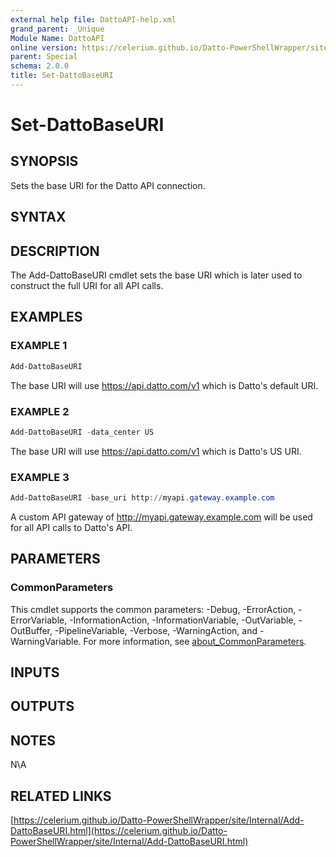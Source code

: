 ```yaml
---
external help file: DattoAPI-help.xml
grand_parent: _Unique
Module Name: DattoAPI
online version: https://celerium.github.io/Datto-PowerShellWrapper/site/_Unique/Set-DattoBaseURI.html
parent: Special
schema: 2.0.0
title: Set-DattoBaseURI
---
```


# Set-DattoBaseURI

## SYNOPSIS
Sets the base URI for the Datto API connection.

## SYNTAX

## DESCRIPTION
The Add-DattoBaseURI cmdlet sets the base URI which is later used
to construct the full URI for all API calls.

## EXAMPLES

### EXAMPLE 1
```powershell
Add-DattoBaseURI
```

The base URI will use https://api.datto.com/v1 which is Datto's default URI.

### EXAMPLE 2
```powershell
Add-DattoBaseURI -data_center US
```

The base URI will use https://api.datto.com/v1 which is Datto's US URI.

### EXAMPLE 3
```powershell
Add-DattoBaseURI -base_uri http://myapi.gateway.example.com
```

A custom API gateway of http://myapi.gateway.example.com will be used for all API calls to Datto's API.

## PARAMETERS

### CommonParameters
This cmdlet supports the common parameters: -Debug, -ErrorAction, -ErrorVariable, -InformationAction, -InformationVariable, -OutVariable, -OutBuffer, -PipelineVariable, -Verbose, -WarningAction, and -WarningVariable. For more information, see [about_CommonParameters](http://go.microsoft.com/fwlink/?LinkID=113216).

## INPUTS

## OUTPUTS

## NOTES
N\A

## RELATED LINKS

[https://celerium.github.io/Datto-PowerShellWrapper/site/Internal/Add-DattoBaseURI.html](https://celerium.github.io/Datto-PowerShellWrapper/site/Internal/Add-DattoBaseURI.html)

